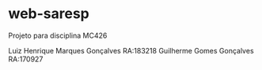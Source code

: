 # web-saresp
Projeto para disciplina MC426

Luiz Henrique Marques Gonçalves RA:183218
Guilherme Gomes Gonçalves RA:170927
